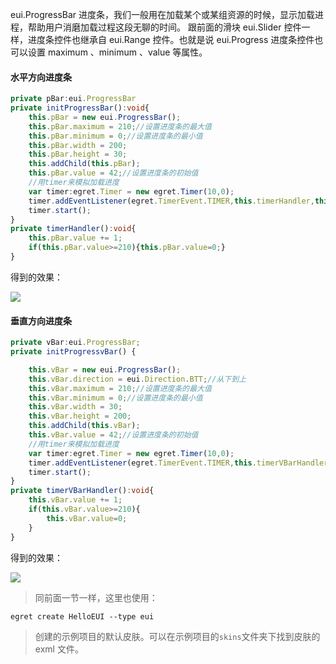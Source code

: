 eui.ProgressBar 进度条，我们一般用在加载某个或某组资源的时候，显示加载进程，帮助用户消磨加载过程这段无聊的时间。
跟前面的滑块 eui.Slider 控件一样，进度条控件也继承自 eui.Range 控件。也就是说 eui.Progress 进度条控件也可以设置 maximum 、minimum 、value 等属性。

#### 水平方向进度条
``` TypeScript
private pBar:eui.ProgressBar
private initProgressBar():void{
    this.pBar = new eui.ProgressBar();
    this.pBar.maximum = 210;//设置进度条的最大值
    this.pBar.minimum = 0;//设置进度条的最小值
    this.pBar.width = 200;
    this.pBar.height = 30;
    this.addChild(this.pBar);
    this.pBar.value = 42;//设置进度条的初始值
    //用timer来模拟加载进度
    var timer:egret.Timer = new egret.Timer(10,0);
    timer.addEventListener(egret.TimerEvent.TIMER,this.timerHandler,this);
    timer.start();
}
private timerHandler():void{
    this.pBar.value += 1;
    if(this.pBar.value>=210){this.pBar.value=0;}
}
```
得到的效果：

![](56015bfa15f46.png)

#### 垂直方向进度条
``` TypeScript
private vBar:eui.ProgressBar;
private initProgressvBar() {

    this.vBar = new eui.ProgressBar();
    this.vBar.direction = eui.Direction.BTT;//从下到上
    this.vBar.maximum = 210;//设置进度条的最大值
    this.vBar.minimum = 0;//设置进度条的最小值
    this.vBar.width = 30;
    this.vBar.height = 200;
    this.addChild(this.vBar);
    this.vBar.value = 42;//设置进度条的初始值
    //用timer来模拟加载进度
    var timer:egret.Timer = new egret.Timer(10,0);
    timer.addEventListener(egret.TimerEvent.TIMER,this.timerVBarHandler,this);
    timer.start();
}
private timerVBarHandler():void{
    this.vBar.value += 1;
    if(this.vBar.value>=210){
        this.vBar.value=0;
    }
}
```
得到的效果：

![](56015bfe4b254.png)

> 同前面一节一样，这里也使用：
```
egret create HelloEUI --type eui
```
> 创建的示例项目的默认皮肤。可以在示例项目的`skins`文件夹下找到皮肤的 exml 文件。